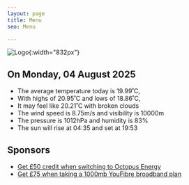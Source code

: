 ```yaml
---
layout: page
title: Menu
seo: Menu

---
```


![Logo](/images/logo.jpg){:width="832px"}

<!-- weather_marker starts -->
## On Monday, 04 August 2025

- The average temperature today is 19.99˚C,
- With highs of 20.95˚C and lows of 18.86˚C,
- It may feel like 20.21˚C with broken clouds
- The wind speed is 8.75m/s and visibility is 10000m
- The pressure is 1012hPa and humidity is 83%
- The sun will rise at 04:35 and set at 19:53

<!-- weather_marker ends -->

## Sponsors

- [Get £50 credit when switching to Octopus Energy](https://bit.ly/3oD1nnS)
- [Get £75 when taking a 1000mb YouFibre broadband plan](https://aklam.io/91zWhU?)
